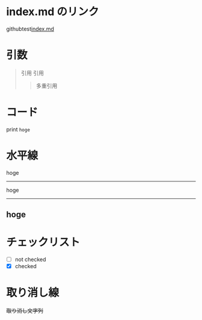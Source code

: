 # index.md のリンク

githubtest[index.md](./index.md)

# 引数

> 引用
> 引用
>
> > 多重引用

# コード

print `hoge`

# 水平線

hoge
***
hoge
___
hoge
---



# チェックリスト

- [ ] not checked
- [x] checked

# 取り消し線

~~取り消し文字列~~
